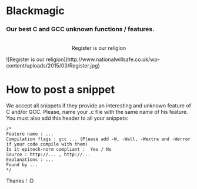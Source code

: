 # Blackmagic

### Our best C and GCC unknown functions / features.

<p align="center">
  </br>
  Register is our religion
  </br>
</p>
![Register is our religion](http://www.nationalwillsafe.co.uk/wp-content/uploads/2015/03/Register.jpg)

# How to post a snippet

We accept all snippets if they provide an interesting and unknown feature of C and/or GCC.
Please, name your .c file with the same name of his feature.
You must also add this header to all your snippets: 

```
/*
Feature name : ...
Compilation flags : gcc ... (Please add -W, -Wall, -Wextra and -Werror if your code compile with them)
Is it epitech-norm compliant :  Yes / No
Source : http://... , http://...
Explanations : ...
Found by ...
*/
```

Thanks ! :D
